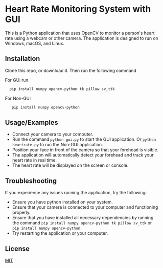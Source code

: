 
# Heart Rate Monitoring System with GUI

This is a Python application that uses OpenCV to monitor a person's heart rate using a webcam or other camera. The application is designed to run on Windows, macOS, and Linux.


## Installation

Clone this repo, or download it.
Then run the following command

For GUI run
```bash
  pip install numpy opencv-python tk pillow sv_ttk
```

For Non-GUI
```bash
   pip install numpy opencv-python 
```
    
## Usage/Examples

* Connect your camera to your computer.
* Run the command ```python gui.py``` to start the GUI application. Or ```python heartrate.py``` to run the Non-GUI application.
* Position your face in front of the camera so that your forehead is visible.
* The application will automatically detect your forehead and track your heart rate in real time.
* The heart rate will be displayed on the screen or console.
## Troubleshooting

If you experience any issues running the application, try the following:
* Ensure you have python installed on your system.
* Ensure that your camera is connected to your computer and functioning properly.
* Ensure that you have installed all necessary dependencies by running the command ```pip install numpy opencv-python tk pillow sv_ttk``` or ```pip install numpy opencv-python```.
* Try restarting the application or your computer.


## License

[MIT](https://choosealicense.com/licenses/mit/)